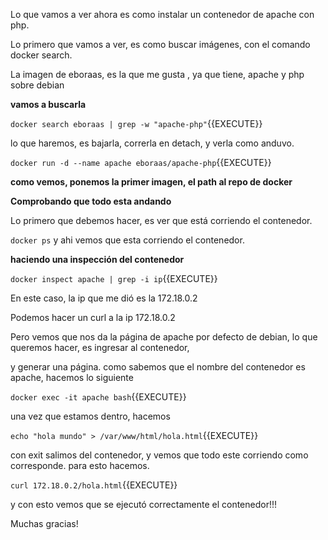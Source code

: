 Lo que vamos a ver ahora es como instalar un contenedor de apache con php.

Lo primero que vamos a ver, es como buscar imágenes, con el comando docker search. 

La imagen de eboraas, es la que me gusta , ya que tiene, apache y php sobre debian

**vamos a buscarla**

`docker search eboraas | grep -w "apache-php"`{{EXECUTE}}

lo que haremos, es bajarla, correrla en detach, y verla como anduvo.

`docker run -d --name apache eboraas/apache-php`{{EXECUTE}}

**como vemos, ponemos la primer imagen, el path al repo de docker**

**Comprobando que todo esta andando**

Lo primero que debemos hacer, es ver que está corriendo el contenedor.

`docker ps` y ahi vemos que esta corriendo el contenedor.

**haciendo una inspección del contenedor**

`docker inspect apache | grep -i ip`{{EXECUTE}}

En este caso, la ip que me dió es la 172.18.0.2

Podemos hacer un curl a la ip 172.18.0.2

Pero vemos que nos da la página de apache por defecto de debian, lo que queremos hacer, es ingresar al contenedor, 

y generar una página. como sabemos que el nombre del contenedor es apache, hacemos lo siguiente

`docker exec -it apache bash`{{EXECUTE}}

una vez que estamos dentro, hacemos

`echo "hola mundo" > /var/www/html/hola.html`{{EXECUTE}}

con exit salimos del contenedor, y vemos que todo este corriendo como corresponde. para esto hacemos.

`curl 172.18.0.2/hola.html`{{EXECUTE}}

y con esto vemos que se ejecutó correctamente el contenedor!!!

Muchas gracias!

